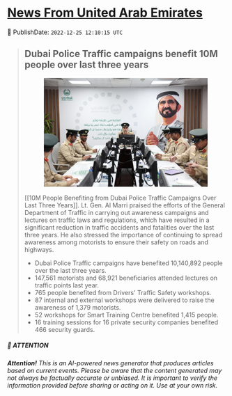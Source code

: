 [News From United Arab Emirates](https://github.com/UAE-Camel/News)
==========


📆 PublishDate: `2022-12-25 12:10:15 UTC`


> ## Dubai Police Traffic campaigns benefit 10M people over last three years
> <p align="center"><img height="250" src="https://github.com/UAE-Camel/News/raw/main/images/1395303114094.jpg"></p
> 
> [[10M People Benefiting from Dubai Police Traffic Campaigns Over Last Three Years]]. Lt. Gen. Al Marri praised the efforts of the General Department of Traffic in carrying out awareness campaigns and lectures on traffic laws and regulations, which have resulted in a significant reduction in traffic accidents and fatalities over the last three years. He also stressed the importance of continuing to spread awareness among motorists to ensure their safety on roads and highways.
> 
> - Dubai Police Traffic campaigns have benefited 10,140,892 people over the last three years.
> - 147,561 motorists and 68,921 beneficiaries attended lectures on traffic points last year.
> - 765 people benefited from Drivers' Traffic Safety workshops.
> - 87 internal and external workshops were delivered to raise the awareness of 1,379 motorists.
> - 52 workshops for Smart Training Centre benefited 1,415 people.
> - 16 training sessions for 16 private security companies benefited 466 security guards.


##### 📝 ATTENTION

###### **Attention!** This is an AI-powered news generator that produces articles based on current events. Please be aware that the content generated may not always be factually accurate or unbiased. It is important to verify the information provided before sharing or acting on it. Use at your own risk.

